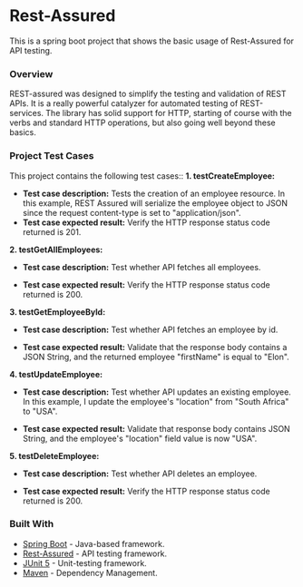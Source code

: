 # Rest-Assured
This is a spring boot project that shows the basic usage of Rest-Assured for API testing. 

### Overview
 REST-assured was designed to simplify the testing and validation of REST APIs. It is a really powerful catalyzer for automated testing of REST-services. The library has solid support for HTTP, starting of course with the verbs and standard HTTP operations, but also going well beyond these basics.

### Project Test Cases
This project contains the following test cases::
**1. testCreateEmployee:**
- **Test case description:** Tests the creation of an employee resource. In this example, REST Assured will serialize the employee object to JSON since the request content-type is set to "application/json".
- **Test case expected result:** Verify the HTTP response status code returned is 201.

**2. testGetAllEmployees:**
 - **Test case description:** Test whether API fetches all employees.
 
- **Test case expected result:** Verify the HTTP response status code returned is 200.

**3. testGetEmployeeById:**
 - **Test case description:** Test whether API fetches an employee by id.
 
- **Test case expected result:** Validate that the response body contains a JSON String, and the returned employee "firstName" is equal to "Elon".

**4. testUpdateEmployee:**
 - **Test case description:** Test whether API updates an existing employee. In this example, I update the employee's "location" from "South Africa" to "USA".
 
- **Test case expected result:** Validate that response body contains JSON String, and the employee's "location" field value is now "USA".

**5. testDeleteEmployee:**
 - **Test case description:** Test whether API deletes an employee.
 
- **Test case expected result:** Verify the HTTP response status code returned is 200.



### Built With
* [Spring Boot](https://spring.io/projects/spring-boot) - Java-based framework.
* [Rest-Assured](http://rest-assured.io/) - API testing framework.
* [JUnit 5](https://junit.org/junit5/) - Unit-testing framework.
* [Maven](https://maven.apache.org/) - Dependency Management.